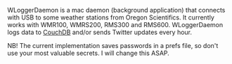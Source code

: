WLoggerDaemon is a mac daemon (background application) that connects with USB to some weather stations from Oregon Scientifics. It currently works with WMR100, WMRS200, RMS300 and RMS600. WLoggerDaemon logs data to [CouchDB](http://couchdb.apache.org) and/or sends Twitter updates every hour.

NB! The current implementation saves passwords in a prefs file, so don't use your most valuable secrets. I will change this ASAP.